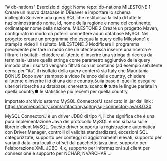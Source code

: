 "# db-nations" 
Esercizio di oggi:
Nome repo: db-nations
MILESTONE 1
Creare un nuovo database in DBeaver e importare lo schema inallegato.Scrivere una query SQL che restituisca la lista di tutte le nazionimostrando nome, id, nome della regione e nome del continente, ordinataper nome della nazione.
MILESTONE 2
Creare un progetto Maven, configurato in modo da potersi connettere adun database MySQL.Nel progetto creare un programma che esegua la query della Milestone1 e stampi a video il risultato.
MILESTONE 3
Modificare il programma precedente per fare in modo che un utentepossa inserire una ricerca e filtrare i risultati:- chiedere all’utente di inserire una stringa di ricerca da terminale- usare quella stringa come parametro aggiuntivo della query inmodo che i risultati vengano filtrati con un contains (ad esempio sel’utente cerca per “ita”, il risultato della query conterrà sia Italy che Mauritania
BONUS
Dopo aver stampato a video l’elenco delle country, chiedere all’utente diinserire l’id di una delle country.Sulla base di quell’id eseguire ulteriori ricerche su database, cherestituiscano:● tutte le lingue parlate in quella country● le statistiche più recenti per quella country


importato archivio esterno MySQL Connector/J scaricato in .jar dal link : https://mvnrepository.com/artifact/mysql/mysql-connector-java/8.0.30

MySQL Connector/J è un driver JDBC di tipo 4, il che significa che è una pura implementazione Java del protocollo MySQL e non si basa sulle librerie client MySQL. Questo driver supporta la registrazione automatica con Driver Manager, controlli di validità standardizzati, eccezioni SQL categorizzate, supporto per conteggi di aggiornamenti elevati, supporto per varianti data-ora locali e offset dal pacchetto java.time, supporto per l'elaborazione XML JDBC-4.x, supporto per informazioni sul client per connessione e supporto per NCHAR, NVARCHAR ...
